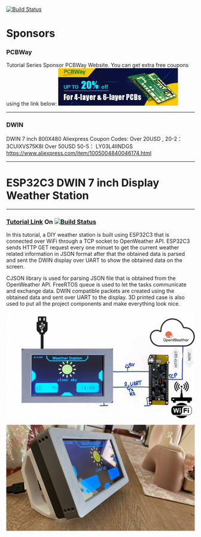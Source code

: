 [![Build Status](https://img.shields.io/badge/USEFUL%20ELECTRONICS-YOUTUBE-red)](https://www.youtube.com/user/wardzx1)

# Sponsors

### PCBWay
Tutorial Series Sponsor PCBWay Website. You can get extra free coupons using the link below:
[<img src="https://github.com/UsefulElectronics/esp32s3_la66_lorawan/blob/main/repo%20cover/banner320x100.gif">](https://www.pcbway.com/setinvite.aspx?inviteid=582640)

***
### DWIN
DWIN 7 inch 800X480 Aliexpress Coupon Codes:
Over 20USD , 20-2： 3CUIXVS75K8I
Over 50USD 50-5： LY03L4IINDGS
https://www.aliexpress.com/item/1005004840046174.html
***

# ESP32C3 DWIN 7 inch Display Weather Station
***
### [Tutorial Link](https://youtu.be/vfW4ydkPVy8) On [![Build Status](https://img.shields.io/badge/YouTube-FF0000?style=for-the-badge&logo=youtube&logoColor=white)](https://www.youtube.com/wardzx1) 
In this tutorial, a DIY weather station is built using ESP32C3 that is connected over WiFi through a TCP socket to OpenWeather API. ESP32C3 sends HTTP GET request every one minuet to get the current weather related information in JSON format after that the obtained data is parsed and sent the DWIN display over UART to show the obtained data on the screen. 

CJSON library is used for  parsing JSON file that is obtained from the OpenWeather API. FreeRTOS queue is used to let the tasks communicate and exchange data. DWIN compatible packets are created using the obtained data and sent over UART to the display. 3D printed case is also used to put all the project components and make everything look nice.

![Circuit Diagram](https://github.com/UsefulElectronics/esp32c3-tzigbee-dwin-weather-station/blob/main/repo%20cover/video%20cover.png)

![Weather Station Case](https://github.com/UsefulElectronics/esp32c3-tzigbee-dwin-weather-station/blob/main/repo%20cover/Weather%20station%20case.jpg)